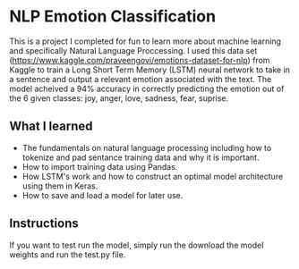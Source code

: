 # NLP Emotion Classification
This is a project I completed for fun to learn more about machine learning and specifically Natural Language Proccessing. I used this data set (https://www.kaggle.com/praveengovi/emotions-dataset-for-nlp) from Kaggle to train a Long Short Term Memory (LSTM) neural network to take in a sentence and output a relevant emotion associated with the text. The model acheived a 94% accuracy in correctly predicting the emotion out of the 6 given classes: joy, anger, love, sadness, fear, suprise. 

## What I learned
- The fundamentals on natural language processing including how to tokenize and pad sentance training data and why it is important.
- How to import training data using Pandas.
- How LSTM's work and how to construct an optimal model architecture using them in Keras.
- How to save and load a model for later use.

## Instructions
If you want to test run the model, simply run the download the model weights and run the test.py file.



